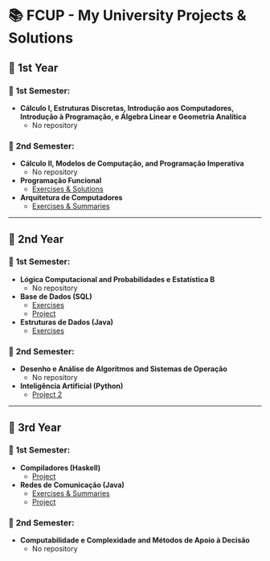 # 📚 FCUP - My University Projects & Solutions

## 🏫 **1st Year**
### 📅 **1st Semester:**
- **Cálculo I, Estruturas Discretas, Introdução aos Computadores, Introdução à Programação, e Álgebra Linear e Geometria Analítica**
  - No repository

### 📅 **2nd Semester:**
- **Cálculo II, Modelos de Computação, and Programação Imperativa**
  - No repository
- **Programação Funcional**
  - [Exercises & Solutions](https://github.com/RodrigoMendes04/Functional-Programming---Haskell)
- **Arquitetura de Computadores**
  - [Exercises & Summaries](https://github.com/RodrigoMendes04/Computer-Architecture)

---

## 🏫 **2nd Year**
### 📅 **1st Semester:**
- **Lógica Computacional and Probabilidades e Estatística B**
  - No repository
- **Base de Dados (SQL)**
  - [Exercises](https://github.com/RodrigoMendes04/Data-Base)
  - [Project](https://github.com/RodrigoMendes04/database-webapp)
- **Estruturas de Dados (Java)**
  - [Exercises](https://github.com/RodrigoMendes04/Data-Structure---Java)

### 📅 **2nd Semester:**
- **Desenho e Análise de Algoritmos and Sistemas de Operação**
  - No repository
- **Inteligência Artificial (Python)**
  - [Project 2](https://github.com/RodrigoMendes04/Decision-Tree-Classifier)

---

## 🏫 **3rd Year**
### 📅 **1st Semester:**
- **Compiladores (Haskell)**
  - [Project](https://github.com/RodrigoMendes04/Kotlin-Compiler-in-Haskell)
- **Redes de Comunicação (Java)**
  - [Exercises & Summaries](https://github.com/RodrigoMendes04/Computer-Networks)
  - [Project](https://github.com/RodrigoMendes04/multiplexed-chat-server-client)

### 📅 **2nd Semester:**
- **Computabilidade e Complexidade and Métodos de Apoio à Decisão**
  - No repository
